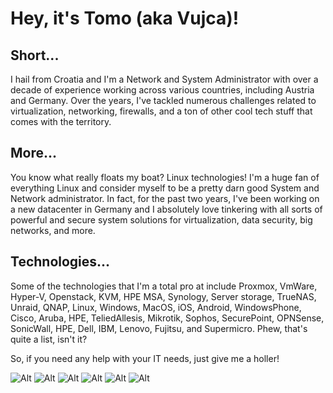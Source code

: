 # Hey, it's Tomo (aka Vujca)!

## Short...
I hail from Croatia and I'm a Network and System Administrator with over a decade of experience working across various countries, including Austria and Germany. Over the years, I've tackled numerous challenges related to virtualization, networking, firewalls, and a ton of other cool tech stuff that comes with the territory.

## More...
You know what really floats my boat? Linux technologies! I'm a huge fan of everything Linux and consider myself to be a pretty darn good System and Network administrator. In fact, for the past two years, I've been working on a new datacenter in Germany and I absolutely love tinkering with all sorts of powerful and secure system solutions for virtualization, data security, big networks, and more.

## Technologies...
Some of the technologies that I'm a total pro at include Proxmox, VmWare, Hyper-V, Openstack, KVM, HPE MSA, Synology, Server storage, TrueNAS, Unraid, QNAP, Linux, Windows, MacOS, iOS, Android, WindowsPhone, Cisco, Aruba, HPE, TeliedAllesis, Mikrotik, Sophos, SecurePoint, OPNSense, SonicWall, HPE, Dell, IBM, Lenovo, Fujitsu, and Supermicro. Phew, that's quite a list, isn't it?

So, if you need any help with your IT needs, just give me a holler!

![Alt](https://tomeksdev.com/design/images/canonical-friends_orange_hex.png "Ubuntu")
![Alt](https://tomeksdev.com/design/images/plesk-logo.png "Plesk")
![Alt](https://tomeksdev.com/design/images/sophos-logo.svg "Sophos")
![Alt](https://tomeksdev.com/design/images/cisco-logo.svg "Cisco")
![Alt](https://tomeksdev.com/design/images/windows-logo.svg "Microsoft")
![Alt](https://tomeksdev.com/design/images/maas_orange_hex.png "Ubuntu MAAS")